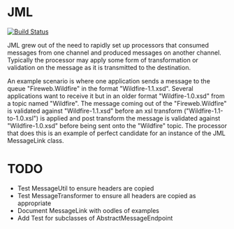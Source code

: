 JML
===

[![Build Status](https://secure.travis-ci.org/realityforge/jml.png?branch=master)](http://travis-ci.org/realityforge/jml)

JML grew out of the need to rapidly set up processors that consumed messages from one
channel and produced messages on another channel. Typically the processor may apply some
form of transformation or validation on the message as it is transmitted to the destination.

An example scenario is where one application sends a message to the queue "Fireweb.Wildfire"
in the format "Wildfire-1.1.xsd". Several applications want to receive it but in an older
format "Wildfire-1.0.xsd" from a topic named "Wildfire". The message coming out of the
"Fireweb.Wildfire" is validated against "Wildfire-1.1.xsd" before an xsl transform
("Wildfire-1.1-to-1.0.xsl") is applied and post transform the message is validated against
"Wildfire-1.0.xsd" before being sent onto the "Wildfire" topic. The processor that does this
is an example of perfect candidate for an instance of the JML MessageLink class.

TODO
====

* Test MessageUtil to ensure headers are copied
* Test MessageTransformer to ensure all headers are copied as appropriate
* Document MessageLink with oodles of examples
* Add Test for subclasses of AbstractMessageEndpoint
